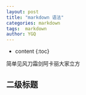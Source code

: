 ```yaml
---
layout: post
title: "markdown 语法"
categories: markdown
tags:  markdown
author: YGQ
---
```


* content
{:toc}

简单见风刀霜剑阿卡丽大家立方





## 二级标题
